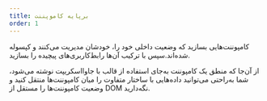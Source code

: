 ```yaml
---
title: بر‌پایه کاموپننت
order: 1
---
```


کامپوننت‌هایی بسازید که وضعیت داخلی خود را، خودشان مدیریت می‌کنند و کپسوله شده‌اند.سپس با ترکیب آن‌ها رابط‌کاربری‌های پیچیده را بسازید.

از آن‌جا که منطق یک کامپوننت به‌جای استفاده از قالب با جاوااسکریپت نوشته می‌شود، شما به‌راحتی می‌توانید داده‌هایی با ساختار متفاوت‌ را میان کامپوننت‌ها منتقل کنید و وضعیت کامپوننت‌ها را مستقل از DOM نگه‌دارید.
